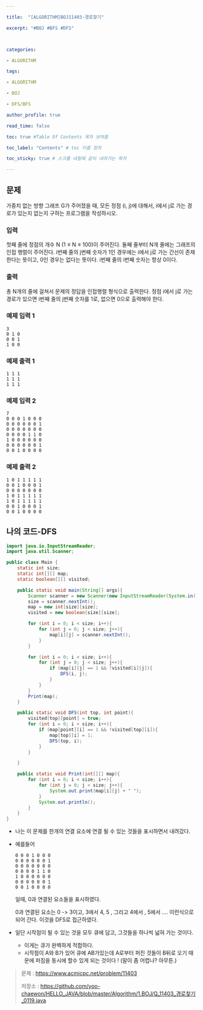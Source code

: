```yaml
---

title:  "[ALGORITHM]BOJ11403-경로찾기"

excerpt: "#BOJ #BFS #DFS"



categories:

- ALGORITHM

tags:

- ALGORITHM

- BOJ

- DFS/BFS

author_profile: true

read_time: false 

toc: true #Table Of Contents 목차 보여줌

toc_label: "Contents" # toc 이름 정의

toc_sticky: true # 스크롤 내릴때 같이 내려가는 목차

---
```




## 문제

가중치 없는 방향 그래프 G가 주어졌을 때, 모든 정점 (i, j)에 대해서, i에서 j로 가는 경로가 있는지 없는지 구하는 프로그램을 작성하시오.

### 입력

첫째 줄에 정점의 개수 N (1 ≤ N ≤ 100)이 주어진다. 둘째 줄부터 N개 줄에는 그래프의 인접 행렬이 주어진다. i번째 줄의 j번째 숫자가 1인 경우에는 i에서 j로 가는 간선이 존재한다는 뜻이고, 0인 경우는 없다는 뜻이다. i번째 줄의 i번째 숫자는 항상 0이다.

### 출력

총 N개의 줄에 걸쳐서 문제의 정답을 인접행렬 형식으로 출력한다. 정점 i에서 j로 가는 경로가 있으면 i번째 줄의 j번째 숫자를 1로, 없으면 0으로 출력해야 한다.



### 예제 입력 1

```
3
0 1 0
0 0 1
1 0 0
```

### 예제 출력 1

```
1 1 1
1 1 1
1 1 1
```

### 예제 입력 2

```
7
0 0 0 1 0 0 0
0 0 0 0 0 0 1
0 0 0 0 0 0 0
0 0 0 0 1 1 0
1 0 0 0 0 0 0
0 0 0 0 0 0 1
0 0 1 0 0 0 0
```

### 예제 출력 2

```
1 0 1 1 1 1 1
0 0 1 0 0 0 1
0 0 0 0 0 0 0
1 0 1 1 1 1 1
1 0 1 1 1 1 1
0 0 1 0 0 0 1
0 0 1 0 0 0 0
```



## 나의 코드-DFS

```java
import java.io.InputStreamReader;
import java.util.Scanner;

public class Main {
    static int size;
    static int[][] map;
    static boolean[][] visited;

    public static void main(String[] args){
        Scanner scanner = new Scanner(new InputStreamReader(System.in));
        size = scanner.nextInt();
        map = new int[size][size];
        visited = new boolean[size][size];

        for (int i = 0; i < size; i++){
            for (int j = 0; j < size; j++){
                map[i][j] = scanner.nextInt();
            }
        }

        for (int i = 0; i < size; i++){
            for (int j = 0; j < size; j++){
                if (map[i][j] == 1 && !visited[i][j]){
                    DFS(i, j);
                }
            }
        }
        Print(map);
    }

    public static void DFS(int top, int point){
        visited[top][point] = true;
        for (int i = 0; i < size; i++){
            if (map[point][i] == 1 && !visited[top][i]){
                map[top][i] = 1;
                DFS(top, i);
            }
        }

    }

    public static void Print(int[][] map){
        for (int i = 0; i < size; i++){
            for (int j = 0; j < size; j++){
                System.out.print(map[i][j] + " ");
            }
            System.out.println();
        }
    }
}
```

- 나는 이 문제를 한개의 연결 요소에 연결 될 수 있는 것들을 표시하면서 내려갔다.

- 예를들어

  ```
  0 0 0 1 0 0 0
  0 0 0 0 0 0 1
  0 0 0 0 0 0 0
  0 0 0 0 1 1 0
  1 0 0 0 0 0 0
  0 0 0 0 0 0 1
  0 0 1 0 0 0 0
  ```

  일때, 0과 연결된 요소들을 표시하였다.

  0과 연결된 요소는 0 -> 3이고, 3에서 4, 5 , 그리고 4에서 , 5에서 .... 이런식으로되어 간다. 이것을 DFS로 접근하였다.

- 일단 시작점이 될 수 있는 것을 모두 큐에 담고, 그것들을 하나씩 넓혀 가는 것이다.
  - 이게는 큐가 완벽하게 적합하다. 
  - 시작점이 A와 B가 있어 큐에 AB가있는데 A로부터 퍼진 것들이 B뒤로 오기 때문에 퍼짐을 동시에 할수 있게 되는 것이다 ! (말이 좀 어렵나? 아무튼.)





> 문제 : https://www.acmicpc.net/problem/11403
>
> 저장소 : https://github.com/yoo-chaewon/HELLO_JAVA/blob/master/Algorithm/1.BOJ/Q_11403_경로찾기_0119.java

